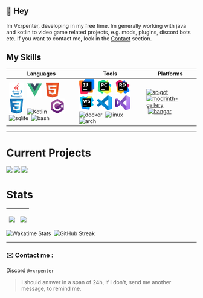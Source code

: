 ## 👋 Hey
Im Vxrpenter, developing in my free time. Im generally working with java and kotlin to video game related projects, e.g. mods, plugins, discord bots etc. If you want to contact me, look in the [Contact](https://github.com/Vxrpenter#%EF%B8%8F-contact-me-) section.

## My Skills

| Languages| Tools | Platforms |
| - | - | - |
| <img src="https://github.com/devicons/devicon/blob/master/icons/java/java-original.svg" title="Java" alt="Java" width="40" height="40"/>&nbsp; <img src="https://github.com/devicons/devicon/blob/master/icons/vuejs/vuejs-original.svg" title="Vue" alt ="Vue" width="40" height="40"/>&nbsp; <img src="https://github.com/devicons/devicon/blob/master/icons/html5/html5-original.svg" title="Html5" alt ="Html5" width="40" height="40"/>&nbsp; <img src="https://github.com/devicons/devicon/blob/master/icons/css3/css3-original.svg" title="Css3" alt ="Css3" width="40" height="40"/>&nbsp; <img src="https://cdn.jsdelivr.net/gh/devicons/devicon@latest/icons/kotlin/kotlin-original.svg" title="Kotlin" alt="Kotlin" width="40" height="40"/>&nbsp; <img src="https://github.com/devicons/devicon/blob/master/icons/csharp/csharp-original.svg" title="CSharp" alt="CSharp" width="40" height="40"/>&nbsp; <img src="https://cdn.jsdelivr.net/gh/devicons/devicon@latest/icons/sqlite/sqlite-original.svg" title="sqlite" alt="sqlite" width="40" height="40" />&nbsp; <img src="https://cdn.jsdelivr.net/gh/devicons/devicon@latest/icons/bash/bash-original.svg" title="bash" alt="bash" width="40" height="40"  />&nbsp; | <img src="https://github.com/devicons/devicon/blob/master/icons/intellij/intellij-original.svg" title="IntelliJ" alt="IntelliJ" width="40" height="40"/>&nbsp; <img src="https://github.com/devicons/devicon/blob/master/icons/pycharm/pycharm-original.svg" title="Pycharm" alt="Pycharm" width="40" height="40"/>&nbsp; <img src="https://github.com/devicons/devicon/blob/master/icons/rider/rider-original.svg" title="Rider" alt="Rider" width="40" height="40"/>&nbsp; <img src="https://github.com/devicons/devicon/blob/master/icons/webstorm/webstorm-original.svg" title="Webstorm" alt="Webstorm" width="40" height="40"/>&nbsp; <img src="https://github.com/devicons/devicon/blob/master/icons/vscode/vscode-original.svg" title="VsCode" alt="VsCode" width="40" height="40"/>&nbsp; <img src="https://github.com/devicons/devicon/blob/master/icons/visualstudio/visualstudio-original.svg" title="VsStudio" alt="VsStudio" width="40" height="40"/>&nbsp; <img src="https://cdn.jsdelivr.net/gh/devicons/devicon@latest/icons/docker/docker-plain.svg" title="docker" alt="docker" width="40" height="40"/>&nbsp; <img src="https://cdn.jsdelivr.net/gh/devicons/devicon@latest/icons/linux/linux-original.svg" title="linux" alt="linux" width="40" height="40" />&nbsp; <img src="https://cdn.jsdelivr.net/gh/devicons/devicon@latest/icons/archlinux/archlinux-original.svg" title="arch" alt="arch" width="40" height="40"/>&nbsp; | [<img alt="spigot" width="40" height="40" src="https://cdn.jsdelivr.net/npm/@intergrav/devins-badges@3/assets/cozy-minimal/supported/spigot_vector.svg">](https://www.spigotmc.org/members/vxrpxntxr.1096792/)&nbsp;[<img alt="modrinth-gallery" width="40" height="40" src="https://cdn.jsdelivr.net/npm/@intergrav/devins-badges@3/assets/cozy-minimal/documentation/modrinth-gallery_vector.svg">](https://modrinth.com/user/Vxrpenter)&nbsp;[<img alt="hangar" width="40" height="40" src="https://cdn.jsdelivr.net/npm/@intergrav/devins-badges@3/assets/cozy-minimal/available/hangar_vector.svg">](https://hangar.papermc.io/Vxrpenter)&nbsp; |

---

# Current Projects
<a href="https://github.com/Vxrpenter/SCPToolsBot"><img src="https://github-readme-stats.vercel.app/api/pin/?username=Vxrpenter&repo=ScpToolsBot&theme=darcula&hide_border=true"></a> 
<a href="https://github.com/Vxrpenter/SCPStatusBot"><img src="https://github-readme-stats.vercel.app/api/pin/?username=Vxrpenter&repo=SCPStatusBot&theme=darcula&hide_border=true"></a> 
<a href="https://github.com/Vxrpenter/SecretLab-Kotlin"><img src="https://github-readme-stats.vercel.app/api/pin/?username=Vxrpenter&repo=SecretLab-Kotlin&theme=darcula&hide_border=true"></a> 

# Stats

| <br/><img src="https://github-readme-stats.vercel.app/api/top-langs/?username=Vxrpenter&layout=compact&theme=darcula&hide_border=true&langs_count=20&" height="150"/><br/> | <br/><img src="https://github-readme-stats.vercel.app/api?username=Vxrpenter&show_icons=true&theme=darcula&hide_border=true&include_all_commits=true" height="150"/><br/> |
| - | - |
<img src="https://github-readme-stats.vercel.app/api/wakatime?username=vxrpenter&theme=darcula&hide_border=true" alt="Wakatime Stats" height="150"/>&nbsp; <img src="https://streak-stats.demolab.com?user=Vxrpenter&theme=darcula&hide_border=true&include_all_commits=true" alt="GitHub Streak" height="150"/>&nbsp;

---
### ✉️ Contact me :
Discord `@vxrpenter`
> I should answer in a span of 24h, if I don't, send me another message, to remind me.
